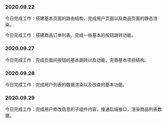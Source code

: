 ### 2020.09.22
今日完成工作：搭建基本页面的路由结构，完成用户页面以及商品页面的静态渲染。

今日完成工作：搭建商品订单列表，完成一些基本的按钮跳转功能。

### 2020.09.27
今日完成工作：完成页面间按钮的基本跳转以及功能，完善基本项目结构。

### 2020.09.28
今日完成工作：完成用户列表的数据渲染以及改查的基本功能。

### 2020.09.29
今日完成工作：完成用户修改信息的子组件内容，接通后端接口，渲染商品列表数据。